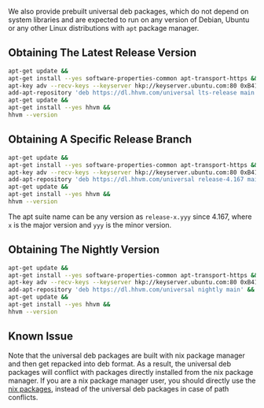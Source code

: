 We also provide prebuilt universal deb packages, which do not depend on system libraries and are expected to run on any version of Debian, Ubuntu or any other Linux distributions with `apt` package manager.

## Obtaining The Latest Release Version

``` bash
apt-get update &&
apt-get install --yes software-properties-common apt-transport-https &&
apt-key adv --recv-keys --keyserver hkp://keyserver.ubuntu.com:80 0xB4112585D386EB94 &&
add-apt-repository 'deb https://dl.hhvm.com/universal lts-release main' &&
apt-get update &&
apt-get install --yes hhvm &&
hhvm --version
```

## Obtaining A Specific Release Branch

``` bash
apt-get update &&
apt-get install --yes software-properties-common apt-transport-https &&
apt-key adv --recv-keys --keyserver hkp://keyserver.ubuntu.com:80 0xB4112585D386EB94 &&
add-apt-repository 'deb https://dl.hhvm.com/universal release-4.167 main' &&
apt-get update &&
apt-get install --yes hhvm &&
hhvm --version
```

The apt suite name can be any version as
`release-x.yyy` since 4.167, where `x` is the major version and `yyy` is the minor version.

## Obtaining The Nightly Version

``` bash
apt-get update &&
apt-get install --yes software-properties-common apt-transport-https &&
apt-key adv --recv-keys --keyserver hkp://keyserver.ubuntu.com:80 0xB4112585D386EB94 &&
add-apt-repository 'deb https://dl.hhvm.com/universal nightly main' &&
apt-get update &&
apt-get install --yes hhvm &&
hhvm --version
```

## Known Issue

Note that the universal deb packages are built with nix package manager and then
get repacked into deb format. As a result, the universal deb packages will
conflict with packages directly installed from the nix package manager. If you
are a nix package manager user, you should directly use the [nix packages](./nix-packages.md),
instead of the universal deb packages in case of path conflicts.
